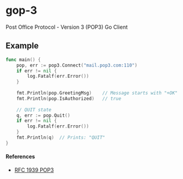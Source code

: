 # gop-3

Post Office Protocol - Version 3 (POP3) Go Client

## Example

```go
func main() {
    pop, err := pop3.Connect("mail.pop3.com:110")
    if err != nil {
        log.Fatalf(err.Error())
    }
    
    fmt.Println(pop.GreetingMsg)    // Message starts with "+OK"
    fmt.Println(pop.IsAuthorized)   // true
    
    // QUIT state
    q, err := pop.Quit()
    if err != nil {
        log.Fatalf(err.Error())
    }
    fmt.Println(q)  // Prints: "QUIT"
}
```

#### References
* [RFC 1939 POP3](https://www.ietf.org/rfc/rfc1939.txt)